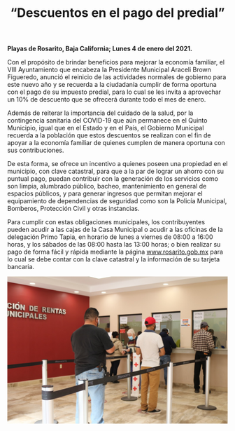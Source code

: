 ﻿---
layout: blog
title: “Descuentos en el pago del predial”
Date: 2021-01-04
categories: rosarito
permalink: /:categories/:title:output_ext
image: /img/cnr/2020-01-04-descuentos-en-el-pago-del-predial.jpeg
alt: “ “
autor:
---


**Playas de Rosarito, Baja California; Lunes 4 de enero del 2021.** 


Con el propósito de brindar beneficios para mejorar la economía familiar, el VIII Ayuntamiento que encabeza la Presidente Municipal Araceli Brown Figueredo, anunció el reinicio de las actividades normales de gobierno para este nuevo año y se recuerda a la ciudadanía cumplir de forma oportuna con el pago de su impuesto predial, para lo cual se les invita a aprovechar un 10% de descuento que se ofrecerá durante todo el mes de enero.


Además de reiterar la importancia del cuidado de la salud, por la contingencia sanitaria del COVID-19 que aún permanece en el Quinto Municipio, igual que en el Estado y en el País, el Gobierno Municipal recuerda a la población que estos descuentos se realizan con el fin de apoyar a la economía familiar de quienes cumplen de manera oportuna con sus contribuciones.


De esta forma, se ofrece un incentivo a quienes poseen una propiedad en el municipio, con clave catastral, para que a la par de lograr un ahorro con su puntual pago, puedan contribuir con la generación de los servicios como son limpia, alumbrado público, bacheo, mantenimiento en general de espacios públicos, y para generar ingresos que permitan mejorar el equipamiento de dependencias de seguridad como son la Policía Municipal, Bomberos, Protección Civil y otras instancias.


Para cumplir con estas obligaciones municipales, los contribuyentes pueden acudir a las cajas de la Casa Municipal o acudir a las oficinas de la delegación Primo Tapia, en horario de lunes a viernes de 08:00 a 16:00 horas, y los sábados de las 08:00 hasta las 13:00 horas; o bien realizar su pago de forma fácil y rápida mediante la página www.rosarito.gob.mx para lo cual se debe contar con la clave catastral y la información de su tarjeta bancaria.

<div id="carouselExampleSlidesOnly" class="carousel slide" data-ride="carousel">
  <div class="carousel-inner">
    <div class="carousel-item active">
       <img class="d-block w-100" src="/img/cnr/2020-01-04-descuentos-en-el-pago-del-predial.jpeg" loading="lazy"  alt="">
    </div>
  </div>
</div>